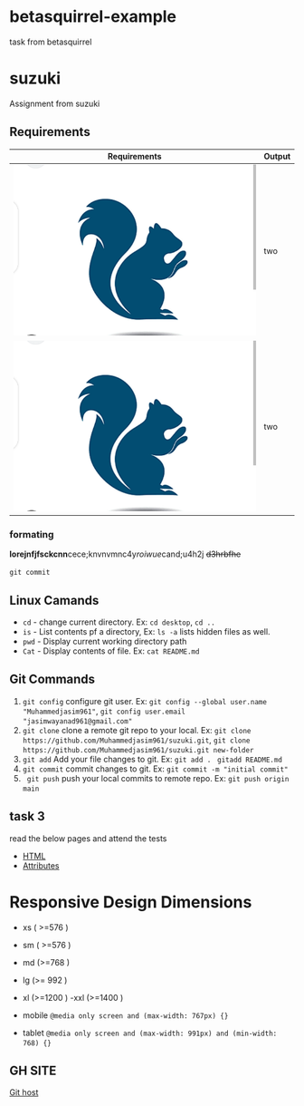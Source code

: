 # betasquirrel-example
task from betasquirrel

# suzuki
Assignment from suzuki

## Requirements

|    Requirements               | Output |
| ------------------------------| ------ |
| ![Task 1](images/task-1.png)  | two    |
| ![Task 2](images/task-1.png)  | two    |

### formating

**lorejnfjfsckcnn**cece;knvnvmnc4y*roiwue*cand;u4h2j ~~d3hrbfhe~~

`git commit`


## Linux Camands

- `cd` - change current directory. Ex: `cd desktop`, `cd ..`
- `is` - List contents pf a directory, Ex: `ls -a` lists hidden files as well.
- `pwd` - Display current working directory path
- `Cat` - Display contents of file. Ex: `cat README.md` 

## Git Commands

1. `git config` configure git user. Ex: `git config --global user.name "Muhammedjasim961"`, `git config user.email "jasimwayanad961@gmail.com"`
2. `git clone` clone a remote git repo to your local. Ex: `git clone https://github.com/Muhammedjasim961/suzuki.git`, `git clone https://github.com/Muhammedjasim961/suzuki.git new-folder`
3. `git add` Add your file changes to git. Ex: `git add . ` `gitadd README.md`
4. `git commit` commit changes to git. Ex: `git commit -m "initial commit"`
5. ` git push` push your local commits to remote repo. Ex: `git push origin main`

## task 3

read the below pages and attend the tests

- [HTML](htttps://www.w3schools.com/html/defalt.asp)
- [Attributes](https://www.w3schools.com/html/html_attributes.asp)


# Responsive Design Dimensions

- xs ( >=576 )
- sm ( >=576 )
- md (>=768 )
- lg (>= 992 )
- xl (>=1200 )
-xxl (>=1400 )


- mobile `@media only screen and (max-width: 767px) {}`
- tablet `@media only screen and (max-width: 991px) and (min-width: 768) {}`

## GH SITE
 [Git host](https://muhammedjasim961.github.io/betasquirrel-example/)
